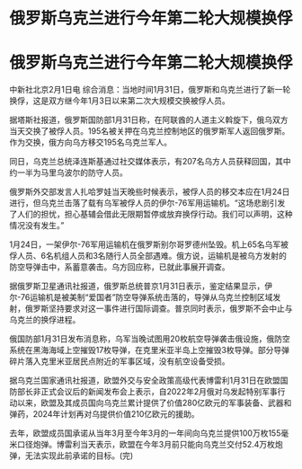 # 俄罗斯乌克兰进行今年第二轮大规模换俘

# 俄罗斯乌克兰进行今年第二轮大规模换俘

中新社北京2月1日电 综合消息：当地时间1月31日，俄罗斯和乌克兰进行了新一轮换俘，这是双方继今年1月3日以来第二次大规模交换被俘人员。

据塔斯社报道，俄罗斯国防部1月31日称，在阿联酋的人道主义斡旋下，俄乌双方当天交换了被俘人员。195名被关押在乌克兰控制地区的俄罗斯军人返回俄罗斯。作为交换，俄方向乌方移交195名乌克兰军人。

同日，乌克兰总统泽连斯基通过社交媒体表示，有207名乌方人员获释回国，其中约一半为马里乌波尔的防守人员。

俄罗斯外交部发言人扎哈罗娃当天晚些时候表示，被俘人员的移交本应在1月24日进行，但乌克兰击落了载有乌军被俘人员的伊尔-76军用运输机。“这场悲剧引发了人们的担忧，担心基辅会借此无限期暂停或放弃换俘行动。我们可以声明，这种情况没有发生。”

1月24日，一架伊尔-76军用运输机在俄罗斯别尔哥罗德州坠毁。机上65名乌军被俘人员、6名机组人员和3名随行人员全部遇难。俄方说，运输机是被乌方发射的防空导弹击中，系蓄意袭击。乌方回应称，已就此事展开调查。

据俄罗斯卫星通讯社报道，俄罗斯总统普京1月31日表示，鉴定结果显示，伊尔-76运输机是被美制“爱国者”防空导弹系统击落的，导弹从乌克兰控制区域发射，俄罗斯坚持要求对这一事件进行国际调查。普京同时表示，俄罗斯不会中止与乌克兰的换俘进程。

俄国防部1月31日发布消息称，乌军当晚试图用20枚航空导弹袭击俄设施，俄防空系统在黑海海域上空摧毁17枚导弹，在克里米亚半岛上空摧毁3枚导弹。部分导弹碎片落入克里米亚居民点附近的军事区域，没有航空设备受损。

据乌克兰国家通讯社报道，欧盟外交与安全政策高级代表博雷利1月31日在欧盟国防部长非正式会议后的新闻发布会上表示，自2022年2月俄对乌发起特别军事行动以来，欧盟及其成员国向乌克兰累计提供了价值280亿欧元的军事装备、武器和弹药，2024年计划再对乌提供价值210亿欧元的援助。

去年，欧盟成员国承诺从当年3月至今年3月的一年间向乌克兰提供100万枚155毫米口径炮弹。博雷利当天表示，欧盟在今年3月前只能向乌克兰交付52.4万枚炮弹，无法实现此前承诺的目标。(完)

